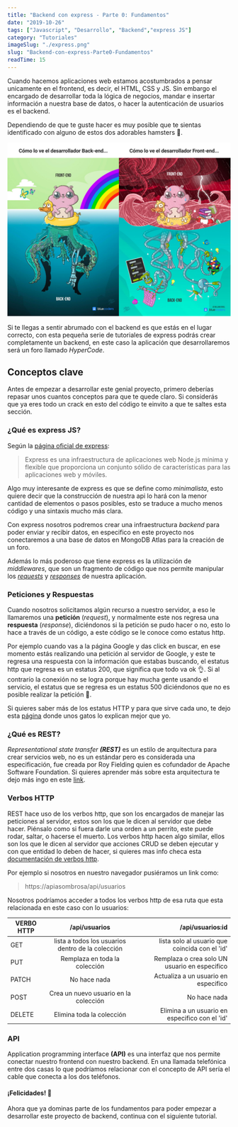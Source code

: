 ```yaml
---
title: "Backend con express - Parte 0: Fundamentos"
date: "2019-10-26"
tags: ["Javascript", "Desarrollo", "Backend","express JS"]
category: "Tutoriales"
imageSlug: "./express.png"
slug: "Backend-con-express-Parte0-Fundamentos"
readTime: 15
---
```


Cuando hacemos aplicaciones web estamos acostumbrados a pensar unicamente en el frontend, es decir, el HTML, CSS y JS. Sin embargo el encargado de desarrollar toda la lógica de negocios, mandar e insertar información a nuestra base de datos, o hacer la autenticación de usuarios es el backend.


Dependiendo de que te guste hacer es muy posible que te sientas identificado con alguno de estos dos adorables hamsters 🐹.

![Backend vs frontend](./backvsfront.jpeg "Backend vs frontend")


Si te llegas a sentir abrumado con el backend es que estás en el lugar correcto, con esta pequeña serie de tutoriales de express podrás crear completamente un backend, en este caso la aplicación que desarrollaremos será un foro llamado *HyperCode*.

## Conceptos clave

Antes de empezar a desarrollar este genial proyecto, primero deberías repasar unos cuantos conceptos para que te quede claro. Si considerás que ya eres todo un crack en esto del código te einvito a que te saltes esta sección.

### ¿Qué es express JS?

Según la [página oficial de express](https://expressjs.com/es/):

> Express es una infraestructura de aplicaciones web Node.js mínima y flexible que proporciona un conjunto sólido de características para las aplicaciones web y móviles.

Algo muy interesante de express  es que se define como *minimalista*, esto quiere decir que la construcción de nuestra api lo hará con la menor cantidad de elementos o pasos posibles, esto se traduce a mucho menos código y una sintaxis mucho más clara.

Con express nosotros podremos crear una infraestructura *backend* para poder enviar y recibir datos, en especifico en este proyecto nos conectaremos a una base de datos en MongoDB Atlas para la creación de un foro.

Además lo más poderoso que tiene express es la utilización de *middlewares*, que son un fragmento de código que nos permite manipular los *[requests](https://expressjs.com/es/4x/api.html#req)* y *[responses](https://expressjs.com/es/4x/api.html#res)* de nuestra aplicación.

### Peticiones y Respuestas

Cuando nosotros solicitamos algún recurso a nuestro servidor, a eso le llamaremos una **petición** (*request*), y normalmente este nos regresa una **respuesta** (*response*), diciéndonos si la petición se pudo hacer o no, esto lo hace a través de un código, a este código se le conoce como estatus http. 

Por ejemplo cuando vas a la página Google y das click en buscar, en ese momento estás realizando una petición al servidor de Google, y este te regresa una respuesta con la información que estabas buscando, el estatus http que regresa es un estatus 200, que significa que todo va ok 👌. Si al contrarío la conexión no se logra porque hay mucha gente usando el servicio, el estatus que se regresa es un estatus 500 diciéndonos que no es posible realizar la petición 🙁.

Si quieres saber más de los estatus HTTP y para que sirve cada uno, te dejo esta [página](https://http.cat/) donde unos gatos lo explican mejor que yo. 

### ¿Qué es REST?

*Representational state transfer* ***(REST)*** es un estilo de arquitectura para crear servicios web, no es un estándar pero es considerada una especificación, fue creada por Roy Fielding quien es cofundador de Apache Software Foundation. Si quieres aprender más sobre esta arquitectura te dejo más ingo en este [link](https://bbvaopen4u.com/es/actualidad/api-rest-que-es-y-cuales-son-sus-ventajas-en-el-desarrollo-de-proyectos).

### Verbos HTTP

REST hace uso de los verbos http, que son los encargados de manejar las peticiones al servidor, estos son los que le dicen al servidor que debe hacer. Piénsalo como si fuera darle una orden a un perrito, este puede rodar, saltar, o hacerse el muerto. Los verbos http hacen algo similar, ellos son los que le dicen al servidor que acciones CRUD se deben ejecutar y con que entidad lo deben de hacer, si quieres mas info checa esta [documentación de verbos http](https://developer.mozilla.org/es/docs/Web/HTTP/Methods). 

Por ejemplo si nosotros en nuestro navegador pusiéramos un link como:
> https://apiasombrosa/api/usuarios

Nosotros podríamos acceder a todos los verbos http de esa ruta que esta relacionada en este caso con lo usuarios:

| VERBO HTTP    |                   /api/usuarios                   |                               /api/usuarios:id |
| ------ | :-----------------------------------------------: | ---------------------------------------------: |
| GET    | lista a todos los usuarios dentro de la colección | lista solo al usuario que coincida con el 'id' |
| PUT    |           Remplaza en toda la colección           |  Remplaza o crea solo UN usuario en especifico |
| PATCH  |                   No hace nada                    |           Actualiza a un usuario en especifico |
| POST   |       Crea un nuevo usuario en la colección       |                                   No hace nada |
| DELETE |             Elimina toda la colección             | Elimina a un usuario en especifico con el 'id' |

### API

Application programming interface **(API)** es una interfaz que nos permite conectar nuestro frontend con nuestro backend. En una llamada telefónica entre dos casas lo que podríamos relacionar con el concepto de API sería el cable que conecta a los dos teléfonos.


#### ¡Felicidades! 🎉

Ahora que ya dominas parte de los fundamentos para poder empezar a desarrollar este proyecto de backend, continua con el siguiente tutorial.